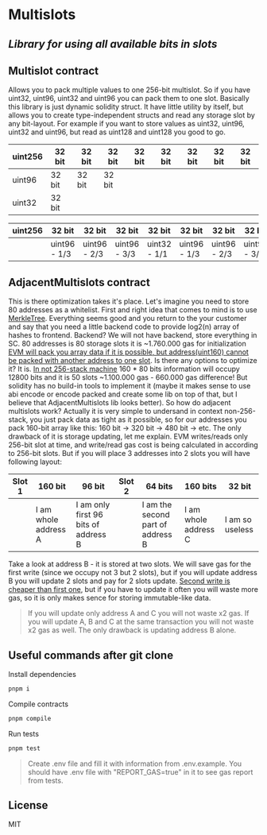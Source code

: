# Multislots
## _Library for using all available bits in slots_

## Multislot contract

Allows you to pack multiple values to one 256-bit multislot. So if you have uint32, uint96, uint32 and uint96 you can pack them to one slot. Basically this library is just dynamic solidity struct. It have little utility by itself, but allows you to create type-independent structs and read any storage slot by any bit-layout. For example if you want to store values as uint32, uint96, uint32 and uint96, but read as uint128 and uint128 you good to go.

| uint256 | 32 bit | 32 bit | 32 bit | 32 bit | 32 bit | 32 bit | 32 bit | 32 bit |
|---------|--------|--------|--------|--------|--------|--------|--------|--------|
| uint96  | 32 bit | 32 bit | 32 bit |        |        |        |        |        |
| uint32  | 32 bit |        |        |        |        |        |        |        |

| uint256 | 32 bit     | 32 bit     | 32 bit     | 32 bit     | 32 bit     | 32 bit     | 32 bit     | 32 bit     |
|---------|------------|------------|------------|------------|------------|------------|------------|------------|
|| uint96 - 1/3 | uint96 - 2/3 | uint96 - 3/3 | uint32 - 1/1 | uint96 - 1/3 | uint96 - 2/3 | uint96 - 3/3 | uint32 - 1/1 |

## AdjacentMultislots contract

This is there optimization takes it's place. Let's imagine you need to store 80 addresses as a whitelist. First and right idea that comes to mind is to use [MerkleTree][MerkleTree]. Everything seems good and you return to the your customer and say that you need a little backend code to provide log2(n) array of hashes to frontend. Backend? We will not have backend, store everything in SC. 80 addresses is 80 storage slots it is ~1.760.000 gas for initialization [EVM will pack you array data if it is possible, but address(uint160) cannot be packed with another address to one slot][EVMLayout]. Is there any options to optimize it? It is. [In not 256-stack machine][EVM256Stack] 160 * 80 bits information will occupy 12800 bits and it is 50 slots ~1.100.000 gas - 660.000 gas difference! But solidity has no build-in tools to implement it (maybe it makes sense to use abi encode or encode packed and create some lib on top of that, but I believe that AdjacentMultislots lib looks better). So how do adjacent multislots work? Actually it is very simple to undersand in context non-256-stack, you just pack data as tight as it possible, so for our addresses you pack 160-bit array like this: 160 bit -> 320 bit -> 480 bit -> etc. The only drawback of it is storage updating, let me explain. EVM writes/reads only 256-bit slot at time, and write/read gas cost is being calculated in according to 256-bit slots. But if you will place 3 addresses into 2 slots you will have following layout:

| Slot 1 | 160 bit | 96 bit  | Slot 2 | 64 bits | 160 bits | 32 bit |
|-|-|-|-|-|-|-|
| | I am whole address A | I am only first 96 bits of address B | | I am the second part of address B | I am whole address C | I am so useless |
Take a look at address B - it is stored at two slots. We will save gas for the first write (since we occupy not 3 but 2 slots), but if you will update address B you will update 2 slots and pay for 2 slots update. [Second write is cheaper than first one][SStore], but if you have to update it often you will waste more gas, so it is only makes sence for storing immutable-like data.
> If you will update only address A and C you will not waste x2 gas. If you will update A, B and C at the same transaction you will not waste x2 gas as well. The only drawback is updating address B alone.

## Useful commands after git clone

Install dependencies
```sh
pnpm i
```

Compile contracts
```sh
pnpm compile
```

Run tests
```sh
pnpm test
```

> Create .env file and fill it with information from .env.example. You should have .env file with "REPORT_GAS=true" in it to see gas report from tests.

## License

MIT

   [MerkleTree]: <https://en.wikipedia.org/wiki/Merkle_tree>
   [EVMLayout]: <https://docs.soliditylang.org/en/v0.8.17/internals/layout_in_storage.html>
   [EVM256Stack]: <https://ethereum.org/en/developers/docs/evm/#:~:text=each%20item%20is%20a%20256-bit%20word%2C%20which%20was%20chosen%20for%20the%20ease%20of%20use%20with%20256-bit%20cryptography%20(such%20as%20keccak-256%20hashes%20or%20secp256k1%20signatures).>
   [SStore]: <https://github.com/wolflo/evm-opcodes/blob/main/gas.md#a7-sstore>

